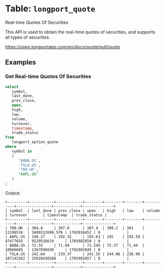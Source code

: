 # Table: `longport_quote`

Real-time Quotes Of Securities

This API is used to obtain the real-time quotes of securities, and supports all types of securities.

https://open.longportapp.com/en/docs/quote/pull/quote

## Examples

### Get Real-time Quotes Of Securities

```sql
select
   symbol,
   last_done,
   prev_close,
   open,
   high,
   low,
   volume,
   turnover,
   timestamp,
   trade_status
from
   longport_option_quote
where
   symbol in
   (
      'BABA.US',
      'TSLA.US',
      '700.HK',
      "AAPL.US"
   )
;
```

Output:

```
+---------+-----------+------------+--------+--------+--------+-----------+----------------+------------+--------------+
| symbol  | last_done | prev_close | open   | high   | low    | volume    | turnover       | timestamp  | trade_status |
+---------+-----------+------------+--------+--------+--------+-----------+----------------+------------+--------------+
| 700.HK  | 304.8     | 307.8      | 307.4  | 309.2  | 301    | 11198516  | 3409312698.576 | 1702016452 | 0            |
| AAPL.US | 194.27    | 192.32     | 193.63 | 195    | 193.59 | 47477655  | 9229516619     | 1701982859 | 0            |
| BABA.US | 72.33     | 71.49      | 71.545 | 72.37  | 71.44  | 18966685  | 1367696030     | 1701982845 | 0            |
| TSLA.US | 242.64    | 239.37     | 241.55 | 244.08 | 236.98 | 107142262 | 25810436588    | 1701982857 | 0            |
+---------+-----------+------------+--------+--------+--------+-----------+----------------+------------+--------------+
```
